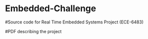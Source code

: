 # Embedded-Challenge

#Source code for Real Time Embedded Systems Project (ECE-6483)

#PDF describing the project

